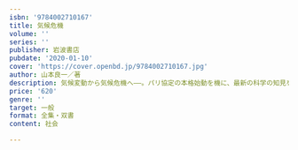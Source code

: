 ```yaml
---
isbn: '9784002710167'
title: 気候危機
volume: ''
series: ''
publisher: 岩波書店
pubdate: '2020-01-10'
cover: 'https://cover.openbd.jp/9784002710167.jpg'
author: 山本良一／著
description: 気候変動から気候危機へ――。パリ協定の本格始動を機に、最新の科学の知見を踏まえ、今何をすべきかをく。
price: '620'
genre: ''
target: 一般
format: 全集・双書
content: 社会

---
```

